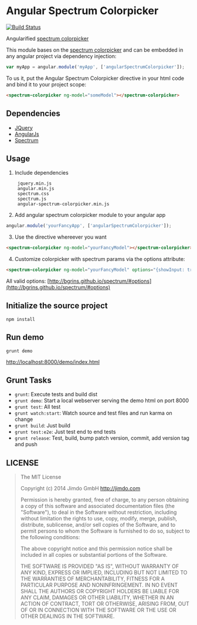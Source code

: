Angular Spectrum Colorpicker
============================

[![Build Status](https://travis-ci.org/Jimdo/angular-spectrum-colorpicker.png)](https://travis-ci.org/Jimdo/angular-spectrum-colorpicker)

Angularified [spectrum colorpicker](http://bgrins.github.io/spectrum/)

This module bases on the [spectrum colorpicker](http://bgrins.github.io/spectrum/)
and can be embedded in any angular project via dependency injection:

```javascript
var myApp = angular.module('myApp', ['angularSpectrumColorpicker']);
```

To us it, put the Angular Spectrum Colorpicker directive in your html code and bind it to your project scope:

```html
<spectrum-colorpicker ng-model="someModel"></spectrum-colorpicker>
```


Dependencies
------------

 * [JQuery](http://jquery.com/)
 * [AngularJs](http://angularjs.org/)
 * [Spectrum](http://bgrins.github.io/spectrum/)


Usage
-----

1. Include dependencies

		jquery.min.js
		angular.min.js
		spectrum.css
		spectrum.js
		angular-spectrum-colorpicker.min.js

2. Add angular spectrum colorpicker module to your angular app

```javascript
angular.module('yourFancyApp', ['angularSpectrumColorpicker']);
```

3. Use the directive whereever you want

```html
<spectrum-colorpicker ng-model="yourFancyModel"></spectrum-colorpicker>
```

4. Customize colorpicker with spectrum params via the options attribute:

```html
<spectrum-colorpicker ng-model="yourFancyModel" options="{showInput: true, showAlpha: true}"></spectrum-colorpicker>
```

All valid options: [http://bgrins.github.io/spectrum/#options](http://bgrins.github.io/spectrum/#options)


Initialize the source project
-----------------------------

```shell
npm install
```


Run demo
--------

```shell
grunt demo
```

[http://localhost:8000/demo/index.html](http://localhost:8000/demo/index.html)


Grunt Tasks
-----------

 * `grunt`: Execute tests and build dist
 * `grunt demo`: Start a local webserver serving the demo html on port 8000
 * `grunt test`: All test
 * `grunt watch:start`: Watch source and test files and run karma on change
 * `grunt build`: Just build
 * `grunt test:e2e`: Just test end to end tests
 * `grunt release`: Test, build, bump patch version, commit, add version tag and push


LICENSE
-------

> The MIT License
>
> Copyright (c) 2014 Jimdo GmbH http://jimdo.com
>
> Permission is hereby granted, free of charge, to any person obtaining a copy
> of this software and associated documentation files (the "Software"), to deal
> in the Software without restriction, including without limitation the rights
> to use, copy, modify, merge, publish, distribute, sublicense, and/or sell
> copies of the Software, and to permit persons to whom the Software is
> furnished to do so, subject to the following conditions:
>
> The above copyright notice and this permission notice shall be included in
> all copies or substantial portions of the Software.
>
> THE SOFTWARE IS PROVIDED "AS IS", WITHOUT WARRANTY OF ANY KIND, EXPRESS OR
> IMPLIED, INCLUDING BUT NOT LIMITED TO THE WARRANTIES OF MERCHANTABILITY,
> FITNESS FOR A PARTICULAR PURPOSE AND NONINFRINGEMENT. IN NO EVENT SHALL THE
> AUTHORS OR COPYRIGHT HOLDERS BE LIABLE FOR ANY CLAIM, DAMAGES OR OTHER
> LIABILITY, WHETHER IN AN ACTION OF CONTRACT, TORT OR OTHERWISE, ARISING FROM,
> OUT OF OR IN CONNECTION WITH THE SOFTWARE OR THE USE OR OTHER DEALINGS IN
> THE SOFTWARE.
